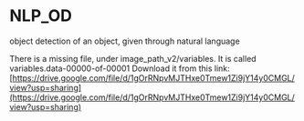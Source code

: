 # NLP_OD
 object detection of an object, given through natural language

There is a missing file, under image_path_v2/variables. It is called variables.data-00000-of-00001 
Download it from this link: [https://drive.google.com/file/d/1gOrRNpvMJTHxe0Tmew1Zi9jY14y0CMGL/view?usp=sharing](https://drive.google.com/file/d/1gOrRNpvMJTHxe0Tmew1Zi9jY14y0CMGL/view?usp=sharing) 


